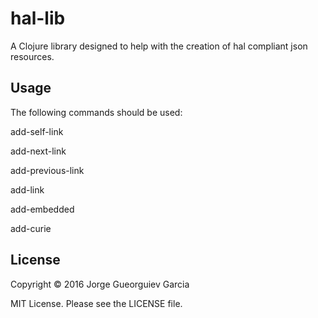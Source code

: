 # hal-lib

A Clojure library designed to help with the creation of hal compliant json resources.

## Usage

The following commands should be used:

add-self-link

add-next-link

add-previous-link

add-link

add-embedded

add-curie

## License

Copyright © 2016 Jorge Gueorguiev Garcia

MIT License. Please see the LICENSE file.
